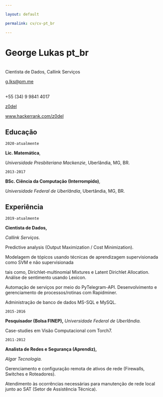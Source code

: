 ```yaml
---

layout: default

permalink: cv/cv-pt_br

---
```




# George Lukas pt_br

<br/>Cientista de Dados, Callink Serviços <br/>

<a href="g.lks@pm.me">g.lks@pm.me</a> 

<br/>+55 (34) 9 9841 4017



<div id="webaddress">

  <a href="https://github.com/z0del"><i class="fab fa-github"></i> z0del</a> <br/>

  <a href="https://www.hackerrank.com/z0del"><i class="fas fa-users"></i> www.hackerrank.com/z0del</a>

</div>



## Educação



`2020-atualmente`

**Lic. Matemática**, 

*Universidade Presbiteriana Mackenzie*, Uberlândia, MG, BR.<br/>



`2013-2017`

**BSc. Ciência da Computação (Interrompido)**,

*Universidade Federal de Uberlândia*, Ubertândia, MG, BR.



## Experiência



`2019-atualmente`

**Cientista de Dados,**

*Callink Serviços.*<br/>

Predictive analysis (Output Maximization / Cost Minimization).

Modelagem de tópicos usando técnicas de aprendizagem supervisionada como SVM e não supervisionada 

tais como, Dirichlet-multinomial Mixtures e Latent Dirichlet Allocation. Análise de sentimento usando Lexicon. 

Automação de serviços por meio do PyTelegram-API. Desenvolvimento e gerenciamento de processos/rotinas com Rapidminer.

Administração de banco de dados MS-SQL e MySQL. 



`2015-2016`

**Pesquisador (Bolsa FINEP),** *Universidade Federal de Uberlândia.*<br/>

Case-studies em Visão Computacional com Torch7.



`2011-2012`

**Analista de Redes e Segurança (Aprendiz),**

*Algar Tecnologia.*<br/>

Gerenciamento e configuração remota de ativos de rede (Firewalls, Switches e Roteadores).

Atendimento às ocorrências necessárias para manutenção de rede local junto ao SAT (Setor de Assistência Técnica).



